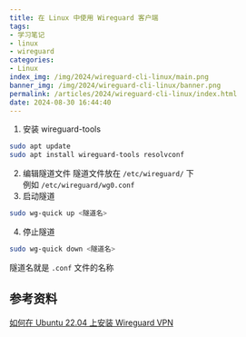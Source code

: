 ```yaml
---
title: 在 Linux 中使用 Wireguard 客户端
tags:
- 学习笔记
- linux
- wireguard
categories: 
- Linux
index_img: /img/2024/wireguard-cli-linux/main.png
banner_img: /img/2024/wireguard-cli-linux/banner.png
permalink: /articles/2024/wireguard-cli-linux/index.html
date: 2024-08-30 16:44:40
---
```


1. 安装 wireguard-tools
```bash
sudo apt update
sudo apt install wireguard-tools resolvconf
```
2. 编辑隧道文件
隧道文件放在 `/etc/wireguard/` 下       
例如 `/etc/wireguard/wg0.conf`      
3. 启动隧道
```bash
sudo wg-quick up <隧道名>
```
4. 停止隧道
```bash
sudo wg-quick down <隧道名>
```

隧道名就是 `.conf` 文件的名称

## 参考资料
[如何在 Ubuntu 22.04 上安装 Wireguard VPN](https://cn.linux-console.net/?p=29550)